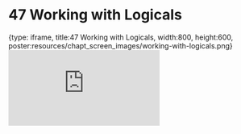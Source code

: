 # 47 Working with Logicals
 
{type: iframe, title:47 Working with Logicals, width:800, height:600, poster:resources/chapt_screen_images/working-with-logicals.png}
![](https://datatrail-jhu.github.io/DataTrail_ReOrg/no_toc/working-with-logicals.html)
 

 
